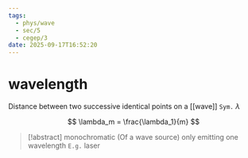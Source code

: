 ```yaml
---
tags:
  - phys/wave
  - sec/5
  - cegep/3
date: 2025-09-17T16:52:20
---
```


# wavelength

Distance between two successive identical points on a [[wave]]
`Sym.` $\lambda$

$$
\lambda_m = \frac{\lambda_1}{m}
$$

> [!abstract] monochromatic
> (Of a wave source) only emitting one wavelength
> `E.g.` laser